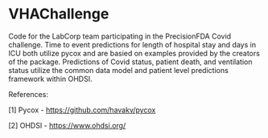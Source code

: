 # VHAChallenge
Code for the LabCorp team participating in the PrecisionFDA Covid challenge. Time to event predictions for length of hospital stay and days in ICU both utilize pycox and are basied on examples provided by the creators of the package. Predictions of Covid status, patient death, and ventilation status utilize the common data model and patient level predictions framework within OHDSI. 


References:

[1] Pycox - https://github.com/havakv/pycox

[2] OHDSI - https://www.ohdsi.org/
